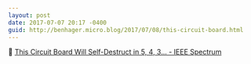 ```yaml
---
layout: post
date: 2017-07-07 20:17 -0400
guid: http://benhager.micro.blog/2017/07/08/this-circuit-board.html
---
```

🔬 [This Circuit Board Will Self-Destruct in 5, 4, 3… - IEEE Spectrum](http://spectrum.ieee.org/the-human-os/biomedical/devices/this-circuit-board-will-selfdestruct-in-5-4-3)

